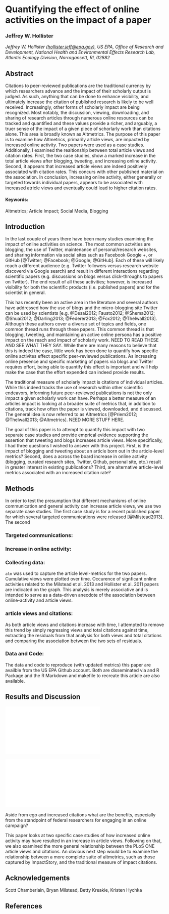 

Quantifying the effect of online activities on the impact of a paper
====================================================================

### Jeffrey W. Hollister

*Jeffrey W. Hollister ([hollister.jeff@epa.gov](mailto:hollister.jeff@epa.gov)), US EPA, Office of Research and Development, National Health and Environmental Effects Research Lab, Atlantic Ecology Division, Narragansett, RI, 02882*  

Abstract
--------
Citations to peer-reviewed publications are the traditional currency by which researchers advance and the impact of their scholarly output is judged. As such, anything that can be done to enhance visibility, and ultimately increase the citation of published research is likely to be well received.  Increasingly, other forms of scholarly impact are being recognized.  Most notably, the discussion, viewing, downloading, and sharing of research articles through numerous online resources can be tracked and quantified and these values provide a richer, and arguably, a truer sense of the impact of a given piece of schorlarly work than citations alone.  This area is broadly known as Altmetrics.  The purpose of this paper is to examine how Altmetrics, primarily article views, are impacted by increased online activity.  Two papers were used as a case studies.  Additionally, I examined the realtionship between total article views and citation rates.  First, the two case studies, show a marked increase in the total article views after blogging, tweeting, and increasing online activity.  Second, it appears that increased article views are indeed positively associated with citation rates.  This concurs with other published material on the association.  In conclusion, increasing online activity, either generally or targeted towards individual papers, appears to be associated with increased atricle views and eventually could lead to higher citation rates.      

#### Keywords:

Altmetrics; Article Impact; Social Media, Blogging


Introduction
------------

In the last couple of years there have been many studies examining the impact of online activities on science.  The most common actvities are blogging, the use of Twitter, maintenance of personal/research websites, and sharing information via social sites such as Facebook Google +, or GitHub [@Twitter; @Facebook; @Google; @GitHub]. Each of these will likely reach a different audience (e.g. Twitter followers versus research website discoverd via Google search) and result in different interactions regarding scientific papers (e.g. discussions on blogs versus click-throughs to papers on Twitter).  The end result of all these activities; however, is increased visibility for both the scientific products (i.e. published papers) and for the scientist in general.

This has recently been an active area in the literature and several authors have addressed how the use of blogs and the micro-blogging site Twitter can be used by scientists [e.g. @Desai2012; Fausto2012; @Shema2012; @Shuai2012; @Darling2013; @Federer2013; @Fox2012; @Thelwall2013].  Although these authors cover a diverse set of topics and fields, one common thread runs through these papers.  This common thread is that blogging, tweeting, and maintaining an active online persona has a positive impact on the reach and impact of scholarly work.  NEED TO READ THESE AND SEE WHAT THEY SAY.  While there are many reasons to believe that this is indeed the case, little work has been done to quantify how specific online activites effect specific peer-reviewed publications. As increasing online presence and specific marketing of papers via blogs and Twitter requires effort, being able to quantify this effect is important and will help make the case that the effort expended can indeed provide results. 

The traditional measure of scholarly impact is citations of individual articles.  While this indeed tracks the use of research within other scientific endeavors, informing future peer-reviewed publications is not the only impact a given scholarly work can have.  Perhaps a better measure of an articles impact is looking at a broader suite of metrics that, in addition to citations, track how often the paper is viewed, downloaded, and discussed.  The general idea is now referred to as Altmetrics [@Priem2012; @Thelwall2013; @Altmetrics].  NEED MORE STUFF HERE.

The goal of this paper is to attempt to quantify this impact with two separate case studies and provide emprical evidence supporting the assertion that tweeting and blogs increases article views.  More specifically, I had three questions I wished to answer with this project.  First, is the impact of blogging and tweeting about an article born out in the article-level metrics?  Second, does a across the board increase in online activity (blogging, curated research sites, Twitter, Github, personal site, etc.) result in greater interest in existing publications?  Third, are alternative article-level metrics associated with an increased citation rate?

Methods
-------
In order to test the presumption that different mechanisms of online communication and general activity can increase article views, we use two separate case studies.  The first case study is for a recent published paper for which several targeted communications were released [@Milstead2013].  The second

### Targeted communications:


### Increase in online activity:


### Collecting data:
`alm` was used to capture the article level-metrics for the two papers.  Cumulative views were plotted over time.  Occurence of signficant online activities related to the Milstead et al. 2013 and Hollister et al. 2011 papers are indicated on the graph.  This analysis is merely associative and is intended to serve as a data-driven anecdote of the association between online-activity and article views.

### article views and citations:
As both article views and citations increase with time, I attempted to remove this trend by simply regressing views and total citations against time, extracting the residuals from that analysis for both views and total citations and comparing the association between the two sets of residuals.

### Data and Code:  
The data and code to reproduce (with updated metrics) this paper are availble from the US EPA Github account.  Both are disseminated via and R Package and the R Markdown and makefile to recreate this article are also available.

Results and Discussion
----------------------
![Article Views for Milstead et al. (2013).  Annotations on graph indicate that date when blog posts/tweets were published.](figure/milsteadFigure.pdf) 


![Article Views for Hollister et al. (2011).  Annotations on graph indicate the general time frame when online activity (e.g. Blogging, curating bibliographic sites, tweeting, etc.) was initiated.](figure/hollisterFigure.pdf) 


Aside from ego and increased citations what are the benefits, especially from the standpoint of federal researchers for engaging in an online campaign?



This paper looks at two specific case studies of how increased online activity may have resulted in an increase in article views.  Following on that, we also examined the more general relationship between the PLoS ONE article views and citations.  An obvious next step would be to examine the relationship between a more complete suite of altmetrics, such as those captured by ImpactStory, and the traditional measure of impact citations. 

Acknowledgements
----------------

Scott Chamberlain, Bryan Milstead, Betty Kreakie, Kristen Hychka

References
----------
